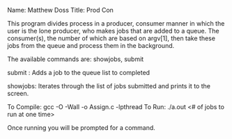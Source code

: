 Name: Matthew Doss
Title: Prod Con

This program divides process in a producer, consumer manner in which the user is the lone producer,
who makes jobs that are added to a queue. The consumer(s), the number of which are based on argv[1],
then take these jobs from the queue and process them in the background.

The available commands are: showjobs, submit <job>

submit <job>: Adds a job to the queue list to completed

showjobs: Iterates through the list of jobs submitted and prints it to the screen.

To Compile: gcc -O -Wall -o <filename> Assign.c -lpthread
To Run: ./a.out <# of jobs to run at one time>

Once running you will be prompted for a command.
